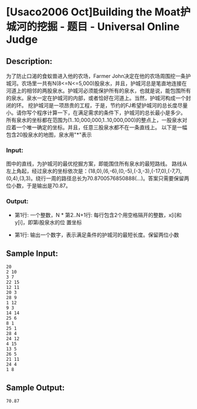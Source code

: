 # [Usaco2006 Oct]Building the Moat护城河的挖掘 - 题目 - Universal Online Judge

## Description: 

为了防止口渴的食蚁兽进入他的农场，Farmer John决定在他的农场周围挖一条护城河。农场里一共有N(8<=N<=5,000)股泉水，并且，护城河总是笔直地连接在河道上的相邻的两股泉水。护城河必须能保护所有的泉水，也就是说，能包围所有的泉水。泉水一定在护城河的内部，或者恰好在河道上。当然，护城河构成一个封闭的环。 挖护城河是一项昂贵的工程，于是，节约的FJ希望护城河的总长度尽量小。请你写个程序计算一下，在满足需求的条件下，护城河的总长最小是多少。 所有泉水的坐标都在范围为(1..10,000,000,1..10,000,000)的整点上，一股泉水对应着一个唯一确定的坐标。并且，任意三股泉水都不在一条直线上。 以下是一幅包含20股泉水的地图，泉水用"*"表示

### Input: 

图中的直线，为护城河的最优挖掘方案，即能围住所有泉水的最短路线。 路线从左上角起，经过泉水的坐标依次是：(18,0),(6,-6),(0,-5),(-3,-3),(-17,0),(-7,7),(0,4),(3,3)。绕行一周的路径总长为70.8700576850888(...)。答案只需要保留两位小数，于是输出是70.87。

### Output: 



* 第1行: 一个整数，N * 第2..N+1行: 每行包含2个用空格隔开的整数，x[i]和y[i]，即第i股泉水的位 置坐标 

* 第1行: 输出一个数字，表示满足条件的护城河的最短长度。保留两位小数 


## Sample Input: 
```
20
2 10
3 7
22 15
12 11
20 3
28 9
1 12
9 3
14 14
25 6
8 1
25 1
28 4
24 12
4 15
13 5
26 5
21 11
24 4
1 8

```

## Sample Output: 
```
70.87
```
